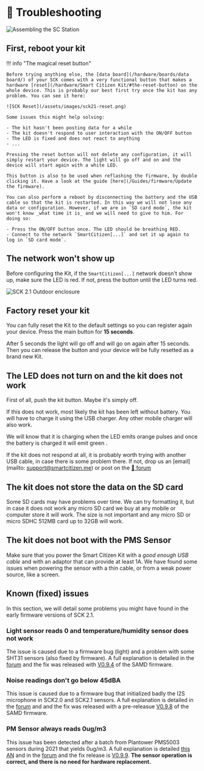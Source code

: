 :construction_worker: Troubleshooting
==========================

![Assembling the SC Station](/assets/images/station-build-table.jpg)

## First, reboot your kit

!!! info "The magical reset button"

    Before trying anything else, the [data board](/hardware/boards/data board/) of your SCK comes with a very functional button that makes a hardware [reset](/hardware/Smart Citizen Kit/#the-reset-button) on the whole device. This is probably our best first try once the kit has any problem. You can see it here:

    ![SCK Reset](/assets/images/sck21-reset.png)

    Some issues this might help solving:

    - The kit hasn't been posting data for a while
    - The kit doesn't respond to user interaction with the ON/OFF button
    - The LED is fixed and does not react to anything
    - ...

    Pressing the reset button will not delete any configuration, it will simply restart your device. The light will go off and on and the device will start again with a white LED.

    This button is also to be used when reflashing the firmware, by double clicking it. Have a look at the guide [here](/Guides/firmware/Update the firmware).

    You can also perform a reboot by disconnecting the battery and the USB cable so that the kit is restarted. In this way we will not lose any data or configuration. However, if we are in `SD card mode`, the kit won't know _what time it is_ and we will need to give to him. For doing so:

    - Press the ON/OFF button once. The LED should be breathing RED.
    - Connect to the network `SmartCitizen[...]` and set it up again to log in `SD card mode`.

## The network won't show up

Before configuring the Kit, if the `SmartCitizen[...]` network doesn't show up, make sure the LED is red. If not, press the button until the LED turns red.

<img src="https://live.staticflickr.com/65535/48439505516_d210ce2c8a_h.jpg" alt="SCK 2.1 Outdoor enclosure">

## Factory reset your kit

You can fully reset the Kit to the default settings so you can register again your device. Press the main button for **15 seconds**.

After 5 seconds the light will go off and will go on again after 15 seconds. Then you can release the button and your device will be fully resetted as a brand new Kit.

## The LED does not turn on and the kit does not work

First of all, push the kit button. Maybe it's simply off.

If this does not work, most likely the kit has been left without battery. You will have to charge it using the USB charger. Any other mobile charger will also work.

We will know that it is charging when the LED emits <span class="led orange blink"></span> orange pulses and once the battery is charged it will emit green <span class = "led green blink"> </span>.

If the kit does not respond at all, it is probably worth trying with another USB cable, in case there is some problem there. If not, drop us an [email](mailto: support@smartcitizen.me) or post on the [:speech_balloon: forum](https://forum.smartcitizen.me)

## The kit does not store the data on the SD card

Some SD cards may have problems over time. We can try formatting it, but in case it does not work any micro SD card we buy at any mobile or computer store it will work. The size is not important and any micro SD or micro SDHC 512MB card up to 32GB will work.

## The kit does not boot with the PMS Sensor

Make sure that you power the Smart Citizen Kit with a _good enough USB cable_ and with an adaptor that can provide at least 1A. We have found some issues when powering the sensor with a thin cable, or from a weak power source, like a screen.

## Known (fixed) issues

In this section, we will detail some problems you might have found in the early firmware versions of SCK 2.1.

### Light sensor reads 0 and temperature/humidity sensor does not work

The issue is caused due to a firmware bug (light) and a problem with some SHT31 sensors (also fixed by firmware). A full explanation is detailed in the [forum](https://forum.smartcitizen.me/t/the-light-sensor-is-fixed/1172) and the fix was released with [V0.9.4](https://github.com/fablabbcn/smartcitizen-kit-21/releases/tag/0.9.4) of the SAMD firmware.

### Noise readings don't go below 45dBA

This issue is caused due to a firmware bug that initialized badly the I2S microphone in SCK2.0 and SCK2.1 sensors. A full explanation is detailed in the [forum](https://forum.smartcitizen.me/t/origin-of-the-noise-db-a-code/1391/12) and and the fix was released with a pre-releasue [V0.9.8](https://github.com/fablabbcn/smartcitizen-kit-21/releases/tag/0.9.8) of the SAMD firmware.

### PM Sensor always reads 0ug/m3

This issue has been detected after a batch from Plantower PMS5003 sensors during 2021 that yields 0ug/m3. A full explanation is detailed [this AN](/assets/notes/2022_01_PM_INTERVALS.html) and in the [forum](https://forum.smartcitizen.me/t/pm-sensor-always-reading-0-0/1649/21) and the fix release is [V0.9.9](https://github.com/fablabbcn/smartcitizen-kit-21/releases/tag/0.9.9). **The sensor operation is correct, and there is no need for hardware replacement.**
